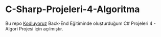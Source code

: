 ﻿# C-Sharp-Projeleri-4-Algoritma
 Bu repo [Kodluyoruz](https://www.kodluyoruz.org) Back-End Eğitiminde oluşturduğum C# Projeleri 4 - Algori Projesi için açılmıştır. 

